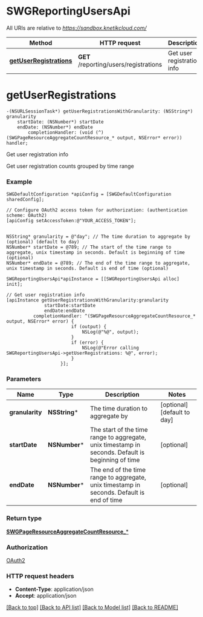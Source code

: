 # SWGReportingUsersApi

All URIs are relative to *https://sandbox.knetikcloud.com/*

Method | HTTP request | Description
------------- | ------------- | -------------
[**getUserRegistrations**](SWGReportingUsersApi.md#getuserregistrations) | **GET** /reporting/users/registrations | Get user registration info


# **getUserRegistrations**
```objc
-(NSURLSessionTask*) getUserRegistrationsWithGranularity: (NSString*) granularity
    startDate: (NSNumber*) startDate
    endDate: (NSNumber*) endDate
        completionHandler: (void (^)(SWGPageResourceAggregateCountResource_* output, NSError* error)) handler;
```

Get user registration info

Get user registration counts grouped by time range

### Example 
```objc
SWGDefaultConfiguration *apiConfig = [SWGDefaultConfiguration sharedConfig];

// Configure OAuth2 access token for authorization: (authentication scheme: OAuth2)
[apiConfig setAccessToken:@"YOUR_ACCESS_TOKEN"];


NSString* granularity = @"day"; // The time duration to aggregate by (optional) (default to day)
NSNumber* startDate = @789; // The start of the time range to aggregate, unix timestamp in seconds. Default is beginning of time (optional)
NSNumber* endDate = @789; // The end of the time range to aggregate, unix timestamp in seconds. Default is end of time (optional)

SWGReportingUsersApi*apiInstance = [[SWGReportingUsersApi alloc] init];

// Get user registration info
[apiInstance getUserRegistrationsWithGranularity:granularity
              startDate:startDate
              endDate:endDate
          completionHandler: ^(SWGPageResourceAggregateCountResource_* output, NSError* error) {
                        if (output) {
                            NSLog(@"%@", output);
                        }
                        if (error) {
                            NSLog(@"Error calling SWGReportingUsersApi->getUserRegistrations: %@", error);
                        }
                    }];
```

### Parameters

Name | Type | Description  | Notes
------------- | ------------- | ------------- | -------------
 **granularity** | **NSString***| The time duration to aggregate by | [optional] [default to day]
 **startDate** | **NSNumber***| The start of the time range to aggregate, unix timestamp in seconds. Default is beginning of time | [optional] 
 **endDate** | **NSNumber***| The end of the time range to aggregate, unix timestamp in seconds. Default is end of time | [optional] 

### Return type

[**SWGPageResourceAggregateCountResource_***](SWGPageResourceAggregateCountResource_.md)

### Authorization

[OAuth2](../README.md#OAuth2)

### HTTP request headers

 - **Content-Type**: application/json
 - **Accept**: application/json

[[Back to top]](#) [[Back to API list]](../README.md#documentation-for-api-endpoints) [[Back to Model list]](../README.md#documentation-for-models) [[Back to README]](../README.md)

